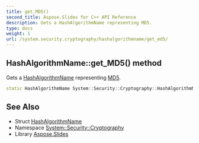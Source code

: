 ```yaml
---
title: get_MD5()
second_title: Aspose.Slides for C++ API Reference
description: Gets a HashAlgorithmName representing MD5.
type: docs
weight: 1
url: /system.security.cryptography/hashalgorithmname/get_md5/
---
```

## HashAlgorithmName::get_MD5() method


Gets a [HashAlgorithmName](../) representing [MD5](../../md5/).

```cpp
static HashAlgorithmName System::Security::Cryptography::HashAlgorithmName::get_MD5()
```

## See Also

* Struct [HashAlgorithmName](../)
* Namespace [System::Security::Cryptography](../../)
* Library [Aspose.Slides](../../../)